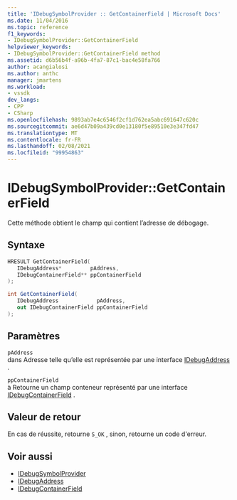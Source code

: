 ```yaml
---
title: 'IDebugSymbolProvider :: GetContainerField | Microsoft Docs'
ms.date: 11/04/2016
ms.topic: reference
f1_keywords:
- IDebugSymbolProvider::GetContainerField
helpviewer_keywords:
- IDebugSymbolProvider::GetContainerField method
ms.assetid: d6b56b4f-a96b-4fa7-87c1-bac4e58fa766
author: acangialosi
ms.author: anthc
manager: jmartens
ms.workload:
- vssdk
dev_langs:
- CPP
- CSharp
ms.openlocfilehash: 9893ab7e4c6546f2cf1d762ea5abc691647c620c
ms.sourcegitcommit: ae6d47b09a439cd0e13180f5e89510e3e347fd47
ms.translationtype: MT
ms.contentlocale: fr-FR
ms.lasthandoff: 02/08/2021
ms.locfileid: "99954863"
---
```

# <a name="idebugsymbolprovidergetcontainerfield"></a>IDebugSymbolProvider::GetContainerField
Cette méthode obtient le champ qui contient l’adresse de débogage.

## <a name="syntax"></a>Syntaxe

```cpp
HRESULT GetContainerField( 
   IDebugAddress*         pAddress,
   IDebugContainerField** ppContainerField
);
```

```csharp
int GetContainerField(
   IDebugAddress            pAddress,
   out IDebugContainerField ppContainerField
);
```

## <a name="parameters"></a>Paramètres
`pAddress`\
dans Adresse telle qu’elle est représentée par une interface [IDebugAddress](../../../extensibility/debugger/reference/idebugaddress.md) .

`ppContainerField`\
à Retourne un champ conteneur représenté par une interface [IDebugContainerField](../../../extensibility/debugger/reference/idebugcontainerfield.md) .

## <a name="return-value"></a>Valeur de retour
 En cas de réussite, retourne `S_OK` , sinon, retourne un code d'erreur.

## <a name="see-also"></a>Voir aussi
- [IDebugSymbolProvider](../../../extensibility/debugger/reference/idebugsymbolprovider.md)
- [IDebugAddress](../../../extensibility/debugger/reference/idebugaddress.md)
- [IDebugContainerField](../../../extensibility/debugger/reference/idebugcontainerfield.md)
